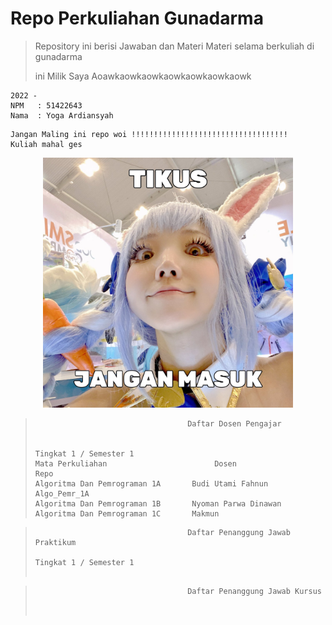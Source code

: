 # Repo Perkuliahan Gunadarma
>Repository ini berisi Jawaban dan Materi Materi selama berkuliah di gunadarma
>
>ini Milik Saya Aoawkaowkaowkaowkaowkaowkaowk

```
2022 - 
NPM   : 51422643
Nama  : Yoga Ardiansyah
```
```
Jangan Maling ini repo woi !!!!!!!!!!!!!!!!!!!!!!!!!!!!!!!!!!!
Kuliah mahal ges
```

<div align="center">
<img src="https://raw.githubusercontent.com/yogaardiansyah/Algoritma_Pemrograman_1A/main/nekonoi_pekora.jpg" width="400">
</div>


>```
>                                   Daftar Dosen Pengajar
>
>                                                                             Tingkat 1 / Semester 1
> Mata Perkuliahan                        Dosen                       Repo
>Algoritma Dan Pemrograman 1A       Budi Utami Fahnun             Algo_Pemr_1A
>Algoritma Dan Pemrograman 1B       Nyoman Parwa Dinawan
>Algoritma Dan Pemrograman 1C       Makmun
>```

>```
>                                   Daftar Penanggung Jawab Praktikum
>                                                                             Tingkat 1 / Semester 1
>
>
>```

>```
>                                   Daftar Penanggung Jawab Kursus
>
>
>
>```

